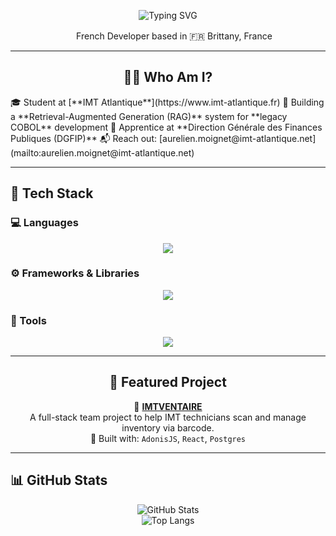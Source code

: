 <p align="center">
  <img src="https://readme-typing-svg.herokuapp.com?font=Syne&size=32&duration=2500&pause=1000&center=true&vCenter=true&width=600&height=60&lines=👋+Hi+!+I'm+Aurélien+Moignet;I'm+passionate+on+Software+💻" alt="Typing SVG" />
</p>

<p align="center">
  <img src="https://flagcdn.com/fr.svg" height="16"/> French Developer based in 🇫🇷 Brittany, France
</p>

---

<div align="center">

## 👨‍💻 Who Am I?
</div>
🎓 Student at [**IMT Atlantique**](https://www.imt-atlantique.fr)  
🧠 Building a **Retrieval-Augmented Generation (RAG)** system for **legacy COBOL** development  
💼 Apprentice at **Direction Générale des Finances Publiques (DGFIP)**  
📬 Reach out: [aurelien.moignet@imt-atlantique.net](mailto:aurelien.moignet@imt-atlantique.net)



---

## 🚀 Tech Stack

### 💻 Languages
<p align="center">
  <img src="https://skillicons.dev/icons?i=python,js,ts,html,css,php,java,cpp,c" />
</p>

### ⚙️ Frameworks & Libraries
<p align="center">
  <img src="https://skillicons.dev/icons?i=react,reactnative,nodejs,angular,qt,adonisjs" />
</p>

### 🧰 Tools
<p align="center">
  <img src="https://skillicons.dev/icons?i=vscode,git,docker,postman,figma,github,notion" />
</p>

---

<div align="center">

## 📂 Featured Project

🔗 <strong>[IMTVENTAIRE](#)</strong>  
A full-stack team project to help IMT technicians scan and manage inventory via barcode.  
🔧 Built with: <code>AdonisJS</code>, <code>React</code>, <code>Postgres</code>

</div>

---

## 📊 GitHub Stats

<p align="center">
  <img src="https://github-readme-stats.vercel.app/api?username=aurelien2247&show_icons=true&theme=tokyonight" alt="GitHub Stats" />
  <br />
  <img src="https://github-readme-stats.vercel.app/api/top-langs/?username=aurelien2247&layout=compact&theme=tokyonight" alt="Top Langs" />
</p>
